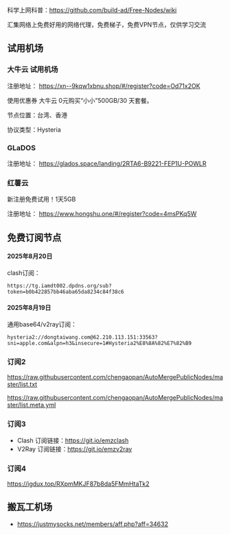 

科学上网科普：https://github.com/build-ad/Free-Nodes/wiki


汇集网络上免费好用的网络代理，免费梯子，免费VPN节点，仅供学习交流


## 试用机场
### 大牛云 试用机场


注册地址：
https://xn--9kqw1xbnu.shop/#/register?code=Od71x2OK


使用优惠券 大牛云 0元购买“小小”500GB️/30 天套餐。

节点位置：台湾、香港

协议类型：Hysteria

### GLaDOS

注册地址：
https://glados.space/landing/2RTA6-B9221-FEP1U-POWLR


### 红薯云

新注册免费试用！1天5GB

注册地址：
https://www.hongshu.one/#/register?code=4msPKq5W


## 免费订阅节点

#### 2025年8月20日

clash订阅：

```
https://tg.iamdt002.dpdns.org/sub?token=b0b422857bb46aba65da8234c84f38c6
```

#### 2025年8月19日

通用base64/v2ray订阅：

```
hysteria2://dongtaiwang.com@62.210.113.151:33563?sni=apple.com&alpn=h3&insecure=1#Hysteria2%E8%8A%82%E7%82%B9
```


### 订阅2
https://raw.githubusercontent.com/chengaopan/AutoMergePublicNodes/master/list.txt

https://raw.githubusercontent.com/chengaopan/AutoMergePublicNodes/master/list.meta.yml

### 订阅3
- Clash 订阅链接：https://git.io/emzclash
- V2Ray 订阅链接：https://git.io/emzv2ray

### 订阅4
https://igdux.top/RXpmMKJF87b8da5FMmHtaTk2


## 搬瓦工机场
- https://justmysocks.net/members/aff.php?aff=34632
